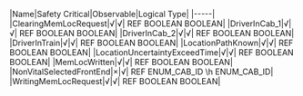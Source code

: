﻿

|Name|Safety Critical|Observable|Logical Type|
|-----|
|ClearingMemLocRequest|√|√| REF BOOLEAN BOOLEAN|
|DriverInCab_1|√|√| REF BOOLEAN BOOLEAN|
|DriverInCab_2|√|√| REF BOOLEAN BOOLEAN|
|DriverInTrain|√|√| REF BOOLEAN BOOLEAN|
|LocationPathKnown|√|√| REF BOOLEAN BOOLEAN|
|LocationUncertaintyExceedTime|√|√| REF BOOLEAN BOOLEAN|
|MemLocWritten|√|√| REF BOOLEAN BOOLEAN|
|NonVitalSelectedFrontEnd|×|√| REF ENUM_CAB_ID \h ENUM_CAB_ID|
|WritingMemLocRequest|√|√| REF BOOLEAN BOOLEAN|

